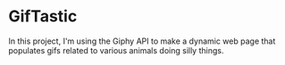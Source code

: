 # GifTastic
 In this project, I'm using the Giphy API to make a dynamic web page that populates gifs related to various animals doing silly things.  
